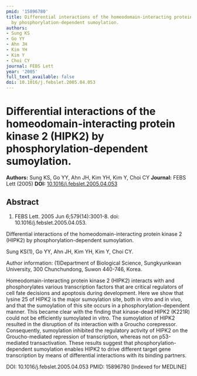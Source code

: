 ```yaml
---
pmid: '15896780'
title: Differential interactions of the homeodomain-interacting protein kinase 2 (HIPK2)
  by phosphorylation-dependent sumoylation.
authors:
- Sung KS
- Go YY
- Ahn JH
- Kim YH
- Kim Y
- Choi CY
journal: FEBS Lett
year: '2005'
full_text_available: false
doi: 10.1016/j.febslet.2005.04.053
---
```


# Differential interactions of the homeodomain-interacting protein kinase 2 (HIPK2) by phosphorylation-dependent sumoylation.
**Authors:** Sung KS, Go YY, Ahn JH, Kim YH, Kim Y, Choi CY
**Journal:** FEBS Lett (2005)
**DOI:** [10.1016/j.febslet.2005.04.053](https://doi.org/10.1016/j.febslet.2005.04.053)

## Abstract

1. FEBS Lett. 2005 Jun 6;579(14):3001-8. doi: 10.1016/j.febslet.2005.04.053.

Differential interactions of the homeodomain-interacting protein kinase 2 
(HIPK2) by phosphorylation-dependent sumoylation.

Sung KS(1), Go YY, Ahn JH, Kim YH, Kim Y, Choi CY.

Author information:
(1)Department of Biological Science, Sungkyunkwan University, 300 Chunchundong, 
Suwon 440-746, Korea.

Homeodomain-interacting protein kinase 2 (HIPK2) interacts with and 
phosphorylates various transcription factors that are critical regulators of 
cell fate decisions and apoptosis during development. Here we show that lysine 
25 of HIPK2 is the major sumoylation site, both in vitro and in vivo, and that 
the sumoylation of this site occurs in a phosphorylation-dependent manner. This 
became clear with the finding that kinase-dead HIPK2 (K221R) could not be 
efficiently sumoylated in vitro. The sumoylation of HIPK2 resulted in the 
disruption of its interaction with a Groucho corepressor. Consequently, 
sumoylation inhibited the regulatory activity of HIPK2 on the Groucho-mediated 
repression of transcription, whereas not on p53-mediated transactivation. These 
results suggest that phosphorylation-dependent sumoylation enables HIPK2 to 
drive different target gene transcription by means of differential interactions 
with its binding partners.

DOI: 10.1016/j.febslet.2005.04.053
PMID: 15896780 [Indexed for MEDLINE]
